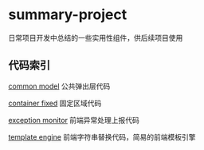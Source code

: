 ﻿# summary-project
日常项目开发中总结的一些实用性组件，供后续项目使用 

## 代码索引

   [common model](https://github.com/iiling/summary-project/tree/master/common%20model)   公共弹出层代码


   [container fixed](https://github.com/iiling/summary-project/tree/master/container%20fixed)   固定区域代码

   [exception monitor](https://github.com/iiling/summary-project/tree/master/exception%20monitor)   前端异常处理上报代码
    
   [template engine](https://github.com/iiling/summary-project/tree/master/template%20engine)   前端字符串替换代码，简易的前端模板引擎